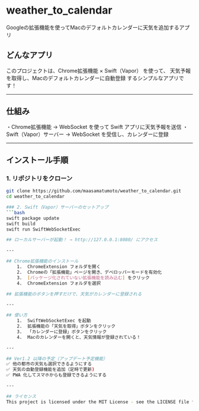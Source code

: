 # weather_to_calendar 

Googleの拡張機能を使ってMacのデフォルトカレンダーに天気を追加するアプリ

## どんなアプリ 
このプロジェクトは、Chrome拡張機能 × Swift（Vapor） を使って、
天気予報を取得し、Macのデフォルトカレンダーに自動登録 するシンプルなアプリです！

---

## 仕組み
・Chrome拡張機能 → WebSocket を使って Swift アプリに天気予報を送信
・Swift（Vapor）サーバー → WebSocket を受信し、カレンダーに登録

---

## インストール手順
### 1️. リポジトリをクローン
```bash
git clone https://github.com/maasamatumoto/weather_to_calendar.git
cd weather_to_calendar

### 2️. Swift（Vapor）サーバーのセットアップ
```bash
swift package update
swift build
swift run SwiftWebSocketExec

## ローカルサーバーが起動！ → http://127.0.0.1:8080/ にアクセス

---

## Chrome拡張機能のインストール
	1.	ChromeExtension フォルダを開く
	2.	Chromeの「拡張機能」ページを開き、デベロッパーモードを有効化
	3.	[パッケージ化されていない拡張機能を読み込む] をクリック
	4.	ChromeExtension フォルダを選択

## 拡張機能のボタンを押すだけで、天気がカレンダーに登録される

---

## 使い方
	1.	SwiftWebSocketExec を起動
	2.	拡張機能の「天気を取得」ボタンをクリック
	3.	「カレンダーに登録」ボタンをクリック
	4.	Macのカレンダーを開くと、天気情報が登録されている！

---

## Ver1.2 以降の予定（アップデート予定機能）
✅ 他の都市の天気も選択できるようにする
✅ 天気の自動登録機能を追加（定時で更新)
✅ PWA 化してスマホからも登録できるようにする

---

## ライセンス
This project is licensed under the MIT License - see the LICENSE file for details.